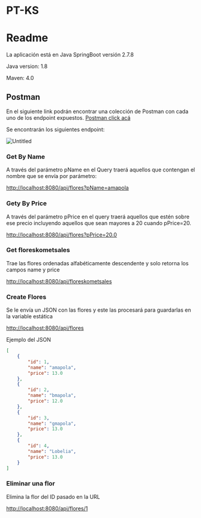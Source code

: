 # PT-KS
# Readme

La aplicación está en Java SpringBoot versión 2.7.8

Java version: 1.8

Maven: 4.0

## Postman

En el siguiente link podrán encontrar una colección de Postman con cada uno de los endpoint expuestos. [Postman click acá](https://app.getpostman.com/join-team?invite_code=b5f92e627ec567c89752bfa8dfdacdea&target_code=b34caf467719d0e42e4cb2998029491b)

Se encontrarán los siguientes endpoint:

![Untitled](Readme%2084e9c8d6be894503abc6acc8c0da77d6/Untitled.png)

### Get By Name

A través del parámetro pName en el Query traerá aquellos que contengan el nombre que se envía por parámetro:

[http://localhost:8080/api/flores?pName=amapola](http://localhost:8080/api/flores?pName=amapola)

### Gety By Price

A través del parámetro pPrice en el query traerá aquellos que estén sobre ese precio incluyendo aquellos que sean mayores a 20 cuando pPrice=20.

[http://localhost:8080/api/flores?pPrice=20.0](http://localhost:8080/api/flores?pPrice=20.0)

### Get floreskometsales

Trae las flores ordenadas alfabéticamente descendente y solo retorna los campos name y price

[http://localhost:8080/api/floreskometsales](http://localhost:8080/api/floreskometsales)

### Create Flores

Se le envía un JSON con las flores y este las procesará para guardarlas en la variable estática

[http://localhost:8080/api/flores](http://localhost:8080/api/flores)

Ejemplo del JSON

```json
[
    {
        "id": 1,
        "name": "amapola",
        "price": 13.0
    },
    {
        "id": 2,
        "name": "bmapola",
        "price": 12.0
    },
    {
        "id": 3,
        "name": "gmapola",
        "price": 13.0
    },
    {
        "id": 4,
        "name": "Lobelia",
        "price": 13.0
    }
]
```

### Eliminar una flor

Elimina la flor del ID pasado en la URL

[http://localhost:8080/api/flores/1](http://localhost:8080/api/flores/1)
